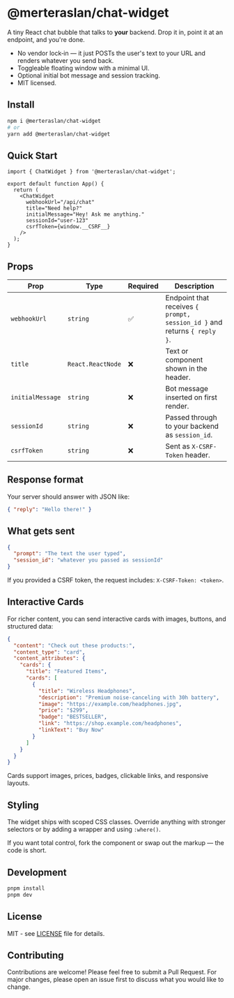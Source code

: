 # @merteraslan/chat-widget

A tiny React chat bubble that talks to **your** backend. Drop it in, point it at an endpoint, and you're done.

- No vendor lock‑in — it just POSTs the user's text to your URL and renders whatever you send back.
- Toggleable floating window with a minimal UI.
- Optional initial bot message and session tracking.
- MIT licensed.

## Install

```bash
npm i @merteraslan/chat-widget
# or
yarn add @merteraslan/chat-widget
```

## Quick Start

```tsx
import { ChatWidget } from '@merteraslan/chat-widget';

export default function App() {
  return (
    <ChatWidget
      webhookUrl="/api/chat"
      title="Need help?"
      initialMessage="Hey! Ask me anything."
      sessionId="user-123"
      csrfToken={window.__CSRF__}
    />
  );
}
```

## Props

| Prop | Type | Required | Description |
|------|------|----------|-------------|
| `webhookUrl` | `string` | ✅ | Endpoint that receives `{ prompt, session_id }` and returns `{ reply }`. |
| `title` | `React.ReactNode` | ❌ | Text or component shown in the header. |
| `initialMessage` | `string` | ❌ | Bot message inserted on first render. |
| `sessionId` | `string` | ❌ | Passed through to your backend as `session_id`. |
| `csrfToken` | `string` | ❌ | Sent as `X-CSRF-Token` header. |

## Response format

Your server should answer with JSON like:

```json
{ "reply": "Hello there!" }
```

## What gets sent

```json
{
  "prompt": "The text the user typed",
  "session_id": "whatever you passed as sessionId"
}
```

If you provided a CSRF token, the request includes: `X-CSRF-Token: <token>`.

## Interactive Cards

For richer content, you can send interactive cards with images, buttons, and structured data:

```json
{
  "content": "Check out these products:",
  "content_type": "card", 
  "content_attributes": {
    "cards": {
      "title": "Featured Items",
      "cards": [
        {
          "title": "Wireless Headphones",
          "description": "Premium noise-canceling with 30h battery",
          "image": "https://example.com/headphones.jpg",
          "price": "$299",
          "badge": "BESTSELLER",
          "link": "https://shop.example.com/headphones",
          "linkText": "Buy Now"
        }
      ]
    }
  }
}
```

Cards support images, prices, badges, clickable links, and responsive layouts.

## Styling

The widget ships with scoped CSS classes. Override anything with stronger selectors or by adding a wrapper and using `:where()`.

If you want total control, fork the component or swap out the markup — the code is short.

## Development

```bash
pnpm install
pnpm dev
```

## License

MIT - see [LICENSE](LICENSE) file for details.

## Contributing

Contributions are welcome! Please feel free to submit a Pull Request. For major changes, please open an issue first to discuss what you would like to change.
